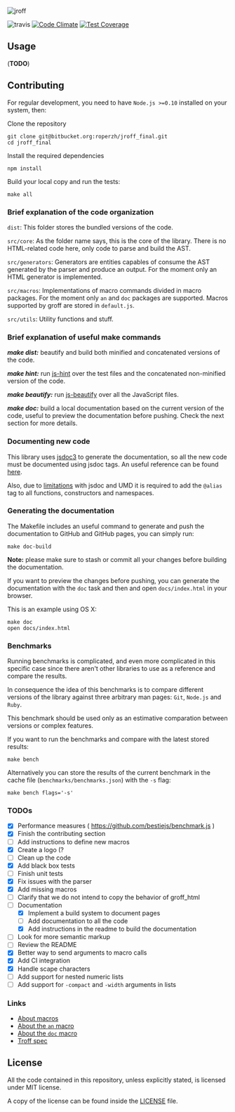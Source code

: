 ![jroff](https://cloud.githubusercontent.com/assets/4419992/11488319/61d7086e-97a4-11e5-9ea7-2276c409c208.png)

![travis](https://travis-ci.org/roperzh/jroff.svg?branch=master)
[![Code Climate](https://codeclimate.com/github/roperzh/jroff/badges/gpa.svg)](https://codeclimate.com/github/roperzh/jroff)
[![Test Coverage](https://codeclimate.com/github/roperzh/jroff/badges/coverage.svg)](https://codeclimate.com/github/roperzh/jroff/coverage)

## Usage

(**TODO**)

## Contributing

For regular development, you need to have `Node.js >=0.10` installed on
your system, then:

Clone the repository

```console
git clone git@bitbucket.org:roperzh/jroff_final.git
cd jroff_final
```

Install the required dependencies

```console
npm install
```

Build your local copy and run the tests:

```console
make all
```

### Brief explanation of the code organization

`dist`: This folder stores the bundled versions of the code.

`src/core`: As the folder name says, this is the core of the library.
There is no HTML-related code here, only code to parse and build the AST.

`src/generators`: Generators are entities capables of consume the AST
generated by the parser and produce an output. For the moment only an HTML
generator is implemented.

`src/macros`: Implementations of macro commands divided in macro packages.
For the moment only `an` and `doc` packages are supported.
Macros supported by groff are stored in `default.js`.

`src/utils`: Utility functions and stuff.

### Brief explanation of useful make commands

***make dist:*** beautify and build both minified and concatenated versions
of the code.

***make hint:*** run [js-hint](http://jshint.com/) over the test files
and the concatenated non-minified version of the code.

***make beautify:*** run [js-beautify](https://github.com/beautify-web/js-beautify)
over all the JavaScript files.

***make doc:*** build a local documentation based on the current version
of the code, useful to preview the documentation before pushing.
Check the next section for more details.

### Documenting new code

This library uses [jsdoc3](https://github.com/jsdoc3/jsdoc) to generate
the documentation, so all the new code must be documented using jsdoc
tags. An useful reference can be found [here](http://usejsdoc.org/index.html).

Also, due to [limitations](https://github.com/jsdoc3/jsdoc/issues/930) with
jsdoc and UMD it is required to add the `@alias` tag to all functions,
constructors and namespaces.

### Generating the documentation

The Makefile includes an useful command to generate and push the
documentation to GitHub and GitHub pages, you can simply run:

```console
make doc-build
```

**Note:** please make sure to stash or commit all your changes
before building the documentation.

If you want to preview the changes before pushing, you can generate
the documentation with the `doc` task and then and open `docs/index.html`
in your browser.

This is an example using OS X:

```console
make doc
open docs/index.html
```

### Benchmarks

Running benchmarks is complicated, and even more complicated in this specific
case since there aren't other libraries to use as a reference and compare
the results.

In consequence the idea of this benchmarks is to compare different versions
of the library against three arbitrary man pages: `Git`, `Node.js`
and `Ruby`.

This benchmark should be used only as an estimative comparation between
versions or complex features.

If you want to run the benchmarks and compare with the latest stored results:

```console
make bench
```

Alternatively you can store the results of the current benchmark in the
cache file (`benchmarks/benchmarks.json`) with the `-s` flag:

```console
make bench flags='-s'
```
### TODOs

- [x] Performance measures ( https://github.com/bestiejs/benchmark.js )
- [x] Finish the contributing section
- [ ] Add instructions to define new macros
- [x] Create a logo (?
- [ ] Clean up the code
- [x] Add black box tests
- [ ] Finish unit tests
- [x] Fix issues with the parser
- [x] Add missing macros
- [ ] Clarify that we do not intend to copy the behavior of groff_html
- [ ] Documentation
  - [x] Implement a build system to document pages
  - [ ] Add documentation to all the code
  - [x] Add instructions in the readme to build the documentation
- [ ] Look for more semantic markup
- [ ] Review the README
- [x] Better way to send arguments to macro calls
- [x] Add CI integration
- [x] Handle scape characters
- [ ] Add support for nested numeric lists
- [ ] Add support for `-compact` and `-width` arguments in lists

### Links

- [About macros](http://www.schweikhardt.net/man_page_howto.html#q5)
- [About the `an` macro](http://linux.die.net/man/7/man)
- [About the `doc` macro](https://www.dragonflybsd.org/cgi/web-man?command=mdoc&section=7)
- [Troff spec](http://cm.bell-labs.com/sys/doc/troff.pdf)

## License

All the code contained in this repository, unless explicitly stated, is
licensed under MIT license.

A copy of the license can be found inside the [LICENSE](LICENSE) file.
